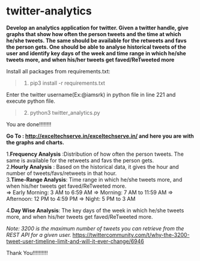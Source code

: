 # twitter-analytics
**Develop an analytics application for twitter. Given a twitter handle, give graphs that show how often the person tweets and the time at which he/she tweets. The same should be available for the retweets and favs the person gets. One should be able to analyse historical tweets of the user and identify key days of the week and time range in which he/she tweets more, and when his/her tweets get faved/ReTweeted more**

Install all packages from requirements.txt:

>1) pip3 install -r requirements.txt

Enter the twitter username(Ex:@iamsrk) in python file in line 221 and execute python file.

>2) python3 twitter_analytics.py

You are done!!!!!!!!

**Go To : http://exceltechserve.in/exceltechserve.in/ and here you are with the graphs and charts.**

1.**Frequency Analysis** :Distribution of how often the person tweets. The same is available for the retweets and favs the person gets.<br />
2.**Hourly Analysis** : Based on the historical data, it gives the hour and number of tweets/favs/retweets in that hour.<br />
3.**Time-Range Analysis**: Time range in which he/she tweets more, and when his/her tweets get faved/ReTweeted more.<br />
    => Early Morning: 3 AM to 6:59 AM
    => Morning: 7 AM to 11:59 AM
    => Afternoon: 12 PM to 4:59 PM
    => Night: 5 PM to 3 AM
    
 4.**Day Wise Analysis**: The key days of the week in which he/she tweets more, and when his/her tweets get faved/ReTweeted more.<br />
 
 
 *Note: 3200 is the maximum number of tweets you can retrieve from the REST API for a given user.*
        https://twittercommunity.com/t/why-the-3200-tweet-user-timeline-limit-and-will-it-ever-change/6946
 
 Thank You!!!!!!!!!!
    

